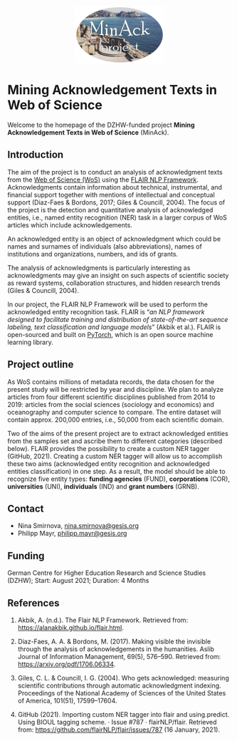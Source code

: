 <p align="center"><img src="https://github.com/kalawinka/minack/blob/media/logo_round3.png" width="200" height="130"></p>

# Mining Acknowledgement Texts in Web of Science

Welcome to the homepage of the DZHW-funded project **Mining Acknowledgement Texts in Web of Science** (MinAck).

## Introduction
The aim of the project is to conduct an analysis of acknowledgment texts from the [Web of Science (WoS)](https://clarivate.com/webofsciencegroup/solutions/web-of-science/) using the [FLAIR NLP Framework](https://github.com/flairNLP/flair). Acknowledgments contain information about technical, instrumental, and financial support together with mentions of intellectual and conceptual support (Diaz-Faes & Bordons, 2017; Giles & Councill, 2004). The focus of the project is the detection and quantitative analysis of acknowledged entities, i.e., named entity recognition (NER) task in a larger corpus of WoS articles which include acknowledgements.

An acknowledged entity is an object of acknowledgment which could be names and surnames of individuals (also abbreviations), names of institutions and organizations, numbers, and ids of grants.

The analysis of acknowledgments is particularly interesting as acknowledgments may give an insight on such aspects of scientific society as reward systems, collaboration structures, and hidden research trends (Giles & Councill, 2004).

In our project, the FLAIR NLP Framework will be used to perform the acknowledged entity recognition task. FLAIR is “*an NLP framework designed to facilitate training and distribution of state-of-the-art sequence labeling, text classification and language models*” (Akbik et al.). FLAIR is open-sourced and built on [PyTorch](https://pytorch.org/), which is an open source machine learning library.

## Project outline
As WoS contains millions of metadata records, the data chosen for the present study will be restricted by year and discipline. We plan to analyze articles from four different scientific disciplines published from 2014 to 2019: articles from the social sciences (sociology and economics) and oceanography and computer science to compare. The entire dataset will contain approx. 200,000 entries, i.e., 50,000 from each scientific domain.

Two of the aims of the present project are to extract acknowledged entities from the samples set and ascribe them to different categories (described below). FLAIR provides the possibility to create a custom NER tagger (GitHub, 2021). Creating a custom NER tagger will allow us to accomplish these two aims (acknowledged entity recognition and acknowledged entities classification) in one step. As a result, the model should be able to recognize five entity types: **funding agencies** (FUND), **corporations** (COR), **universities** (UNI), **individuals** (IND) and **grant numbers** (GRNB).

## Contact
* Nina Smirnova, nina.smirnova@gesis.org
* Philipp Mayr, philipp.mayr@gesis.org

## Funding
German Centre for Higher Education Research and Science Studies (DZHW); Start: August 2021; Duration: 4 Months

## References
1) Akbik, A. (n.d.). The Flair NLP Framework. Retrieved from: https://alanakbik.github.io/flair.html.

2) Diaz-Faes, A. A. & Bordons, M. (2017). Making visible the invisible through the analysis of acknowledgements
in the humanities. Aslib Journal of Information Management, 69(5), 576–590. Retrieved from:
https://arxiv.org/pdf/1706.06334.

3) Giles, C. L. & Councill, I. G. (2004). Who gets acknowledged: measuring scientific contributions through
automatic acknowledgment indexing. Proceedings of the National Academy of Sciences of the United States
of America, 101(51), 17599–17604.

4) GitHub (2021). Importing custom NER tagger into flair and using.predict. Using BIOUL tagging scheme. ·
Issue #787 · flairNLP/flair. Retrieved from: https://github.com/flairNLP/flair/issues/787 (16 January, 2021).

